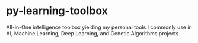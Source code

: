 # py-learning-toolbox
All-in-One intelligence toolbox yielding my personal tools I commonly use in AI, Machine Learning, Deep Learning, and Genetic Algorithms projects.
